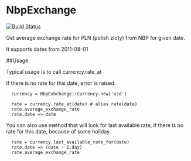 # NbpExchange

[![Build Status](https://travis-ci.org/sparrovv/nbp-exchange.png)](https://travis-ci.org/sparrovv/nbp-exchange])

Get average exchange rate for PLN (polish zloty) from NBP for given date.

It supports dates from 2011-08-01

##Usage:

Typical usage is to call currency.rate_at

If there is no rate for this date, error is raised.

```
  currency = NbpExhchange::Currency.new('usd')

  rate = currency.rate_at(date) # alias rate(date)
  rate.average_exchange_rate
  rate.date => date
```

You can also use method that will look for last available rate, if there is no
rate for this date, because of some holiday.

```
  rate = currency.last_available_rate_for(date)
  rate.date => (date - 1.day)
  rate.average_exchange_rate

```
